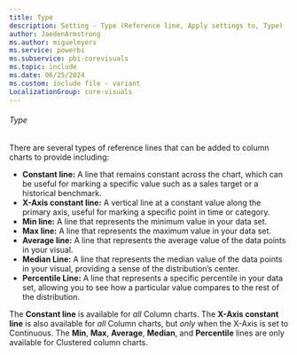 ```yaml
---
title: Type
description: Setting - Type (Reference line, Apply settings to, Type)
author: JaedenArmstrong
ms.author: miguelmyers
ms.service: powerbi
ms.subservice: pbi-corevisuals
ms.topic: include
ms.date: 06/25/2024
ms.custom: include file - variant
LocalizationGroup: core-visuals
---
```


###### Type

There are several types of reference lines that can be added to column charts to provide including:

- **Constant line:** A line that remains constant across the chart, which can be useful for marking a specific value such as a sales target or a historical benchmark.
- **X-Axis constant line:** A vertical line at a constant value along the primary axis, useful for marking a specific point in time or category.
- **Min line:** A line that represents the minimum value in your data set.
- **Max line:** A line that represents the maximum value in your data set.
- **Average line:** A line that represents the average value of the data points in your visual.
- **Median Line:** A line that represents the median value of the data points in your visual, providing a sense of the distribution’s center.
- **Percentile Line:** A line that represents a specific percentile in your data set, allowing you to see how a particular value compares to the rest of the distribution.

The **Constant line** is available for *all* Column charts. The **X-Axis constant line** is also available for *all* Column charts, but *only* when the X-Axis is set to Continuous. The **Min**, **Max**, **Average**, **Median**, and **Percentile** lines are only available for Clustered column charts.
